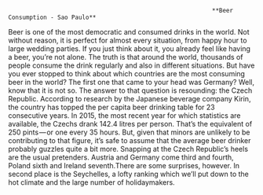                                                               **Beer Consumption - Sao Paulo**
Beer is one of the most democratic and consumed drinks in the world. Not without reason, it is perfect for almost every situation, from happy hour to large wedding parties. If you just think about it, you already feel like having a beer, you’re not alone.
The truth is that around the world, thousands of people consume the drink regularly and also in different situations. But have you ever stopped to think about which countries are the most consuming beer in the world? The first one that came to your head was Germany? Well, know that it is not so.
The answer to that question is resounding: the Czech Republic. According to research by the Japanese beverage company Kirin, the country has topped the per capita beer drinking table for 23 consecutive years.
In 2015, the most recent year for which statistics are available, the Czechs drank 142.4 litres per person. That’s the equivalent of 250 pints — or one every 35 hours. But, given that minors are unlikely to be contributing to that figure, it’s safe to assume that the average beer drinker probably guzzles quite a bit more.
Snapping at the Czech Republic’s heels are the usual pretenders. Austria and Germany come third and fourth, Poland sixth and Ireland seventh.There are some surprises, however. In second place is the Seychelles, a lofty ranking which we’ll put down to the hot climate and the large number of holidaymakers.
